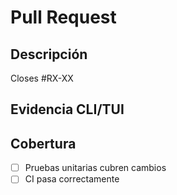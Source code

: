 # Pull Request

## Descripción

<!-- Agrega las plantillas necesarias para los Pull Requests y Reportes de Bugs. -->

Closes #RX-XX

## Evidencia CLI/TUI

<!-- Logs, capturas de pantalla o transcripciones relevantes si aplica. -->

## Cobertura

- [ ] Pruebas unitarias cubren cambios
- [ ] CI pasa correctamente
